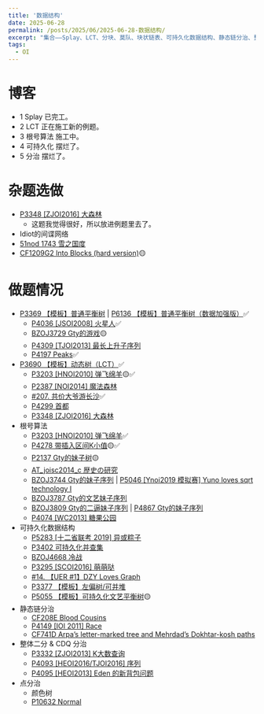 ```yaml
---
title: '数据结构'
date: 2025-06-28
permalink: /posts/2025/06/2025-06-28-数据结构/
excerpt: "集合——Splay、LCT、分块、莫队、块状链表、可持久化数据结构、静态链分治、整体二分、CDQ 分治、点分治、点分树、线段树合并。"
tags:
  - OI
---
```


# 博客

- 1 Splay 已完工。
- 2 LCT 正在施工新的例题。
- 3 根号算法 施工中。
- 4 可持久化 摆烂了。
- 5 分治 摆烂了。

# 杂题选做

- [P3348 [ZJOI2016] 大森林](https://www.luogu.com.cn/problem/P3348)
  - 这题我觉得很好，所以放进例题里去了。
- Idiot的间谍网络
- [51nod 1743 雪之国度](https://vjudge.net/problem/51Nod-1743)
- [CF1209G2 Into Blocks (hard version)](https://www.luogu.com.cn/problem/CF1209G2)🟡

# 做题情况

- [P3369 【模板】普通平衡树](https://www.luogu.com.cn/problem/P3369) | [P6136 【模板】普通平衡树（数据加强版）](https://www.luogu.com.cn/problem/P6136)✅️
  - [P4036 [JSOI2008] 火星人](https://www.luogu.com.cn/problem/P4036)✅️
  - [BZOJ3729 Gty的游戏](https://vjudge.net/problem/BZOJ-3729)🟡
  - [P4309 [TJOI2013] 最长上升子序列](https://www.luogu.com.cn/problem/P4309)
  - [P4197 Peaks](https://www.luogu.com.cn/problem/P4197)✅️
- [P3690 【模板】动态树（LCT）](https://www.luogu.com.cn/problem/P3690)✅️
  - [P3203 [HNOI2010] 弹飞绵羊](https://www.luogu.com.cn/problem/P3203)🟡✅️
  - [P2387 [NOI2014] 魔法森林](https://www.luogu.com.cn/problem/P2387)
  - [#207. 共价大爷游长沙](https://uoj.ac/problem/207)✅️
  - [P4299 首都](https://www.luogu.com.cn/problem/P4299)
  - [P3348 [ZJOI2016] 大森林](https://www.luogu.com.cn/problem/P3348)
- 根号算法
  - [P3203 [HNOI2010] 弹飞绵羊](https://www.luogu.com.cn/problem/P3203)✅️
  - [P4278 带插入区间K小值](https://www.luogu.com.cn/problem/P4278)🟡✅️
  - [P2137 Gty的妹子树](https://www.luogu.com.cn/problem/P2137)🟡
  - [AT_joisc2014_c 歴史の研究](https://www.luogu.com.cn/problem/AT_joisc2014_c)
  - [BZOJ3744 Gty的妹子序列](https://vjudge.net/problem/BZOJ-3744) | [P5046 [Ynoi2019 模拟赛] Yuno loves sqrt technology I](https://www.luogu.com.cn/problem/P5046)
  - [BZOJ3787 Gty的文艺妹子序列](https://vjudge.net/problem/%E9%BB%91%E6%9A%97%E7%88%86%E7%82%B8-3787)
  - [BZOJ3809 Gty的二逼妹子序列](https://vjudge.net/problem/BZOJ-3809) | [P4867 Gty的妹子序列](https://www.luogu.com.cn/problem/P4867)
  - [P4074 [WC2013] 糖果公园](https://www.luogu.com.cn/problem/P4074)
- 可持久化数据结构
  - [P5283 [十二省联考 2019] 异或粽子](https://www.luogu.com.cn/problem/P5283)
  - [P3402 可持久化并查集](https://www.luogu.com.cn/problem/P3402)
  - [BZOJ4668 冷战](https://hydro.ac/p/bzoj-P4668)
  - [P3295 [SCOI2016] 萌萌哒](https://www.luogu.com.cn/problem/P3295)
  - [#14. 【UER #1】DZY Loves Graph](https://uoj.ac/problem/14)
  - [P3377 【模板】左偏树/可并堆](https://www.luogu.com.cn/problem/P3377)
  - [P5055 【模板】可持久化文艺平衡树](https://www.luogu.com.cn/problem/P5055)🟡
- 静态链分治
  - [CF208E Blood Cousins](https://www.luogu.com.cn/problem/CF208E)
  - [P4149 [IOI 2011] Race](https://www.luogu.com.cn/problem/P4149)
  - [CF741D Arpa’s letter-marked tree and Mehrdad’s Dokhtar-kosh paths](https://www.luogu.com.cn/problem/CF741D)
- 整体二分 & CDQ 分治
  - [P3332 [ZJOI2013] K大数查询](https://www.luogu.com.cn/problem/P3332)
  - [P4093 [HEOI2016/TJOI2016] 序列](https://www.luogu.com.cn/problem/P4093)
  - [P4095 [HEOI2013] Eden 的新背包问题](https://www.luogu.com.cn/problem/P4095)
- 点分治
  - 颜色树
  - [P10632 Normal](https://www.luogu.com.cn/problem/P10632)